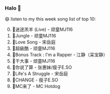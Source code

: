 

### Halo 👋

😄 listen to my this week song list of top 10:

0. 🌈迷途羔羊 (Live) - 顽童MJ116
1. 🌈Jungle - 顽童MJ116
2. 🌈Love Song - 宋岳庭
3. 🌈超級酷 - 顽童MJ116
4. 🌈Bonus Track : I'm a Rapper - 江静（呆宝静）
5. 🌈干大事  - 顽童MJ116
6. 🌈你说了算 - 张惠妹/瘦子E.SO
7. 🌈Life's A Struggle - 宋岳庭
8. 🌈CHANGE - 瘦子E.SO
9. 🌈MC来了 - MC Hotdog

